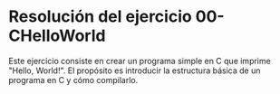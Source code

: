# Resolución del ejercicio 00-CHelloWorld

Este ejercicio consiste en crear un programa simple en C que imprime "Hello, World!".
El propósito es introducir la estructura básica de un programa en C y cómo compilarlo.
